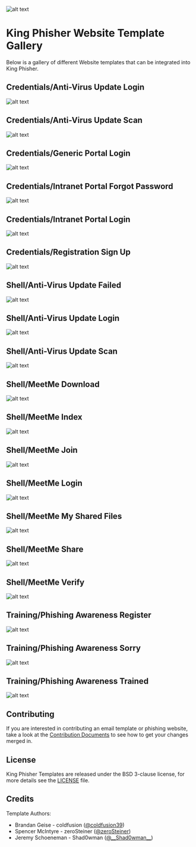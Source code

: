 ![alt text](https://github.com/securestate/king-phisher/raw/master/data/king-phisher-logo.png "King Phisher")

# King Phisher Website Template Gallery

Below is a gallery of different Website templates that can be integrated into King Phisher.  

## Credentials/Anti-Virus Update Login

![alt text](https://raw.githubusercontent.com/securestate/king-phisher-templates/master/screenshots/Websites/website_Templates-Credentials-Anti_Virus_Update-LOGIN.png "login.html")

## Credentials/Anti-Virus Update Scan

![alt text](https://raw.githubusercontent.com/securestate/king-phisher-templates/master/screenshots/Websites/website_Templates-Credentials-Anti_Virus_Update-SCAN.png "scan.html")

## Credentials/Generic Portal Login

![alt text](https://raw.githubusercontent.com/securestate/king-phisher-templates/master/screenshots/Websites/website_Templates-Credentials-Generic_Portal-LOGIN.png "generic_portal_login(creds).html")

## Credentials/Intranet Portal Forgot Password

![alt text](https://raw.githubusercontent.com/securestate/king-phisher-templates/master/screenshots/Websites/website_Templates-Credentials-Intranet_Portal-FORGOT_PASSWORD.png "intranet_portal_forgot_password(creds).html")

## Credentials/Intranet Portal Login

![alt text](https://raw.githubusercontent.com/securestate/king-phisher-templates/master/screenshots/Websites/website_Templates-Credentials-Intranet_Portal-LOGIN.png "intranet_portal_login(creds).html")

## Credentials/Registration Sign Up

![alt text](https://raw.githubusercontent.com/securestate/king-phisher-templates/master/screenshots/Websites/website_Templates-Credentials-Registration_Sign_Up-REGISTER.png "registration_sign_up(creds).html")

## Shell/Anti-Virus Update Failed

![alt text](https://raw.githubusercontent.com/securestate/king-phisher-templates/master/screenshots/Websites/Shell_Anti_Virus_Update_FAILED.png "Anti_Virus_Update-FAILED.html")

## Shell/Anti-Virus Update Login

![alt text](https://raw.githubusercontent.com/securestate/king-phisher-templates/master/screenshots/Websites/Shell_Anti_Virus_Update_LOGIN.png "Anti_Virus_Update-LOGIN.html")

## Shell/Anti-Virus Update Scan

![alt text](https://raw.githubusercontent.com/securestate/king-phisher-templates/master/screenshots/Websites/Shell_Anti_Virus_Update_SCAN.png "Anti_Virus_Update-SCAN.html")

## Shell/MeetMe Download

![alt text](https://raw.githubusercontent.com/securestate/king-phisher-templates/master/screenshots/Websites/Shell_MeetMe_download.png "MeetMe_Download(shell).html")

## Shell/MeetMe Index

![alt text](https://raw.githubusercontent.com/securestate/king-phisher-templates/master/screenshots/Websites/Shell_MeetMe_index.png "MeetMe_Index(shell).html")

## Shell/MeetMe Join

![alt text](https://raw.githubusercontent.com/securestate/king-phisher-templates/master/screenshots/Websites/Shell_MeetMe_join.png "MeetMe_Join(shell).html")

## Shell/MeetMe Login

![alt text](https://raw.githubusercontent.com/securestate/king-phisher-templates/master/screenshots/Websites/Shell_MeetMe_login.png "MeetMe_Login(shell).html")

## Shell/MeetMe My Shared Files

![alt text](https://raw.githubusercontent.com/securestate/king-phisher-templates/master/screenshots/Websites/Shell_MeetMe_mysharedfiles.png "MeetMe_MySharedFiles(shell).html")

## Shell/MeetMe Share

![alt text](https://raw.githubusercontent.com/securestate/king-phisher-templates/master/screenshots/Websites/Shell_MeetMe_share.png "MeetMe_Share(shell).html")

## Shell/MeetMe Verify

![alt text](https://raw.githubusercontent.com/securestate/king-phisher-templates/master/screenshots/Websites/Shell_MeetMe_verify.png "MeetMe_Verify(shell).html")

## Training/Phishing Awareness Register

![alt text](https://raw.githubusercontent.com/securestate/king-phisher-templates/master/screenshots/Websites/Training_Phishing_awareness_REGISTER.png "Phishing_Awareness_REGISTER.html")

## Training/Phishing Awareness Sorry

![alt text](https://raw.githubusercontent.com/securestate/king-phisher-templates/master/screenshots/Websites/website_Templates-Credentials-Anti_Virus_Update-SCAN.png "Phishing_Awareness_SCAN.html")

## Training/Phishing Awareness Trained

![alt text](https://raw.githubusercontent.com/securestate/king-phisher-templates/master/screenshots/Websites/Training_Phishing_awareness_TRAINED.png "Phishing_Awareness_TRAINED.html")

## Contributing
If you are interested in contributing an email template or phishing website, take a look at the [Contribution Documents](CONTRIBUTING.md) to see how to get your changes merged in.

## License
King Phisher Templates are released under the BSD 3-clause license, for more details see the [LICENSE](https://github.com/securestate/king-phisher-templates/blob/master/LICENSE) file.

## Credits
Template Authors:

 - Brandan Geise - coldfusion ([@coldfusion39](https://twitter.com/coldfusion39))
 - Spencer McIntyre - zeroSteiner ([@zeroSteiner](https://twitter.com/zeroSteiner))
 - Jeremy Schoeneman - Shad0wman ([@\_\_Shad0wman__](https://twitter.com/__Shad0wman__))